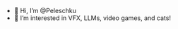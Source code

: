 - 👋 Hi, I’m @Peleschku
- 👀 I’m interested in VFX, LLMs, video games, and cats!


<!---
Peleschku/Peleschku is a ✨ special ✨ repository because its `README.md` (this file) appears on your GitHub profile.
You can click the Preview link to take a look at your changes.
--->
